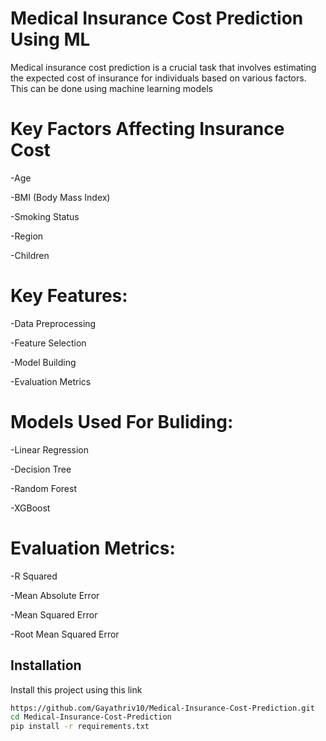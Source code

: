 # **Medical Insurance Cost Prediction Using ML**

Medical insurance cost prediction is a crucial task that involves estimating the expected cost of insurance for individuals based on various factors. This can be done using machine learning models 

# **Key Factors Affecting Insurance Cost**
 
 -Age
 
-BMI (Body Mass Index) 

-Smoking Status 

-Region

-Children

# **Key Features:**

-Data Preprocessing 

-Feature Selection

-Model Building 

-Evaluation Metrics 

# **Models Used For Buliding:**

-Linear Regression

-Decision Tree

-Random Forest

-XGBoost

# **Evaluation Metrics:**

-R Squared

-Mean Absolute Error

-Mean Squared Error

-Root Mean Squared Error

## Installation

Install this project using this link 

```bash
https://github.com/Gayathriv10/Medical-Insurance-Cost-Prediction.git
cd Medical-Insurance-Cost-Prediction
pip install -r requirements.txt
```
    
